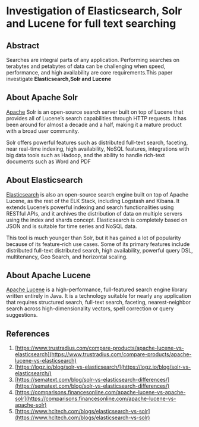 # Investigation of Elasticsearch, Solr and Lucene for full text searching

## Abstract
Searches are integral parts of any application. Performing searches on terabytes and petabytes of data can be challenging when speed, performance, and high availability are core requirements.This paper investigate **Elasticsearch,Solr and Lucene**

## About **Apache Solr** 

[Apache](https://solr.apache.org/) Solr is an open-source search server built on top of Lucene that provides all of Lucene’s search capabilities through HTTP requests. It has been around for almost a decade and a half, making it a mature product with a broad user community.

Solr offers powerful features such as distributed full-text search, faceting, near real-time indexing, high availability, NoSQL features, integrations with big data tools such as Hadoop, and the ability to handle rich-text documents such as Word and PDF

## About Elasticsearch
[Elasticsearch](https://www.elastic.co/what-is/elasticsearch) is also an open-source search engine built on top of Apache Lucene, as the rest of the ELK Stack,  including Logstash and Kibana. It extends Lucene’s powerful indexing and search functionalities using RESTful APIs, and it archives the distribution of data on multiple servers using the index and shards concept. Elasticsearch is completely based on JSON and is suitable for time series and NoSQL data.

This tool is much younger than Solr, but it has gained a lot of popularity because of its feature-rich use cases. Some of its primary features include distributed full-text distributed search, high availability, powerful query DSL, multitenancy, Geo Search, and horizontal scaling.

## About Apache Lucene

[Apache Lucene](https://lucene.apache.org/) is a high-performance, full-featured search engine library written entirely in Java. It is a technology suitable for nearly any application that requires structured search, full-text search, faceting, nearest-neighbor search across high-dimensionality vectors, spell correction or query suggestions.

## References
1. [https://www.trustradius.com/compare-products/apache-lucene-vs-elasticsearch](https://www.trustradius.com/compare-products/apache-lucene-vs-elasticsearch)
1. [https://logz.io/blog/solr-vs-elasticsearch/](https://logz.io/blog/solr-vs-elasticsearch/)
1. [https://sematext.com/blog/solr-vs-elasticsearch-differences/](https://sematext.com/blog/solr-vs-elasticsearch-differences/)
1. [https://comparisons.financesonline.com/apache-lucene-vs-apache-solr](https://comparisons.financesonline.com/apache-lucene-vs-apache-solr)
1. [https://www.hcltech.com/blogs/elasticsearch-vs-solr](https://www.hcltech.com/blogs/elasticsearch-vs-solr)